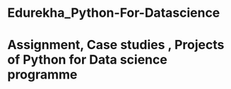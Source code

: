 # Edurekha_Python-For-Datascience
# Assignment, Case studies , Projects of Python for Data science programme
